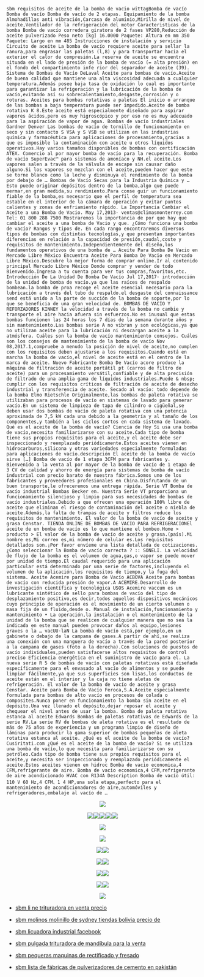 
```
sbm requisitos de aceite de la bomba de vacio wittagBomba de vacío Bomba de vacío Bomba de vacío de 2 etapas. Equipamiento de la bomba Almohadillas anti vibración,Carcasa de aluminio,Mirilla de nivel de aceite,Ventilador de la refrigeración del motor Caracteristicas de la bomba Bomba de vacío corredera giratora de 2 fases VP280,Reducción de aceite pulverizado Peso neto [kg] 16.0000 Paquete: Altura en mm 350 Paquete: Largo en mm 485 Instrucciones de instalación y servicio Circuito de aceite La bomba de vacío requiere aceite para sellar la ranura,para engrasar las paletas (l,8) y para transportar hacia el exterior el calor de compresión.La reserva de aceite se encuentra situada en el lado de presión de la bomba de vacío (= alta presión) en el fondo del compartimiento infe rior del separador de aceite (39). Sistema de Bombas de Vacío DeLaval Aceite para bombas de vacío.Aceite de buena calidad que mantiene una alta viscosidad adecuada a cualquier temperatura.Además posee baja tasa de oxidación lo cual es importante para garantizar la refrigeración y la lubricación de la bomba de vacío,evitando así su sobrecalentamiento,desgaste,corrosión y o roturas. Aceites para bombas rotativas a paletas El inicio o arranque de las bombas a baja temperatura puede ser impedido.Aceite de bomba rotativa K 8.Este aceite está especialmente diseñado para aspirar vapores ácidos,pero es muy higroscópico y por eso no es muy adecuado para la aspiración de vapor de agua. Bombas de vacío industriales Gardner Denver Las bombas de vacío de tornillo de funcionamiento en seco y sin contacto S VSA y S VSB se utilizan en las industrias química y farmacéutica para aplicaciones de procesamiento,gracias a que es imposible la contaminación con aceite u otros líquidos operativos.Hay varios tamaños disponibles de bombas con certificación ATEX. Comercio al por mayor bomba de vacío para la recuperación. Bomba de vacío SuperEvac™ para sistemas de amoníaco y NH.el aceite.Los vapores salen a través de la válvula de escape sin causar daño alguno.Si los vapores se mezclan con el aceite,pueden hacer que este se torne blanco como la leche y disminuya el rendimiento de la bomba por debajo de … Bombas de Vacío Secas para la Industria Química y … Esto puede originar depósitos dentro de la bomba,algo que puede mermar,en gran medida,su rendimiento.Para conse guir un funcionamiento fiable de la bomba,es necesario que el perfil de temperatura sea estable en el interior de la cámara de operación y evitar puntos calientes y zonas de enfriamiento rápido. La Importancia Cambiar el Aceite a una Bomba de Vacio. May 17,2013· ventas@climasmonterrey.com Tel: 01 800 288 7500 Mostraremos la importancia de por que hay que cambiar el aceite a una bomba de Vacio y que. ¿Cómo funciona una bomba de vacío? Rangos y tipos de. En cada rango encontraremos diversos tipos de bombas con distintas tecnologías,y que presentan importantes diferencias en relación a la capacidad de presión,caudal,coste y requisitos de mantenimiento.Independientemente del diseño,los fundamentos operativos de una bomba de … Aceite Para Bomba De Vacio en Mercado Libre México Encuentra Aceite Para Bomba De Vacio en Mercado Libre México.Descubre la mejor forma de comprar online.Ir al contenido principal Mercado Libre México Donde comprar y vender de todo Bienvenido.Ingresa a tu cuenta para ver tus compras,favoritos,etc. Introducción De La Unidad De Bomba De Vacío Jul 17,2017· introducción de la unidad de bomba de vacío.ya que las raíces de respaldo bombean.la bomba de proa recoge el aceite esencial necesario para la lubricación a través del tubo de respaldo.el desgaste del connaissance send está unido a la parte de succión de la bomba de soporte,por lo que se beneficia de una gran velocidad de. BOMBAS DE VACÍO Y REFORZADORES KINNEY la velocidad a través de la bomba no cambie y transporte el aire hacia afuera sin esfuerzos.No es inusual que estas bombas funcionen las 24 horas los 7 días de la semana durante años y sin mantenimiento.Las bombas serie A no vibran y son ecológicas,ya que no utilizan aceite para la lubricación ni descargan aceite a la atmósfera. Cuáles son la bomba de vacío mantenimiento consejos. Cuáles son los consejos de mantenimiento de la bomba de vacío Nov 08,2017.1,compruebe a menudo la posición de nivel de aceite,no cumplen con los requisitos deben ajustarse a los requisitos.Cuando está en marcha la bomba de vacío,el nivel de aceite está en el centro de la marca de aceite. Nuevo Fabricante Bomba De Vacío acore produce la máquina de filtración de aceite portátil pt (carros de filtro de aceite) para un procesamiento versátil,confiable y de alta precisión de filtrado de una amplia gama de líquidos industriales.Puede & nbsp; cumplir con los requisitos críticos de filtración de aceite de desecho industrial y transferencia de aceite. Secado al vacío: todo depende de la bomba Elmo Rietschle Originalmente,las bombas de paleta rotativa se utilizaban para procesos de vacío en sistemas de lavado para generar vacío.En un sistema de limpieza de tapa de cilindro o cigüeñal,se deben usar dos bombas de vacío de paleta rotativa con una potencia aproximada de 7,5 kW cada una debido a la geometría y al tamaño de los componentes,y también a los ciclos cortos en cada sistema de lavado. Qué es el aceite de la bomba de vacío? Ciencia de Hoy Si usa una bomba de vacío,necesita familiarizarse con su aceite.Cada tipo de bomba tiene sus propios requisitos para el aceite,y el aceite debe ser inspeccionado y reemplazado periódicamente.Estos aceites vienen en hidrocarburos,silicona y otras variedades especialmente formuladas para aplicaciones de vacío.descripción El aceite de la bomba de vacío sirve […] Bomba de vacío de 1 etapa 3CFM para fabricantes y. Bienvenido a la venta al por mayor de la bomba de vacío de 1 etapa de 3 CV de calidad y ahorro de energía para sistemas de bomba de vacío industrial con precio barato de nuestra fábrica.Somos uno de los fabricantes y proveedores profesionales en China.Disfrutando de un buen transporte,le ofreceremos una entrega rápida. Serie VT Bomba de vacío industrial Bombas Becker en. Nuestra Serie VT proporciona un funcionamiento silencioso y limpio para sus necesidades de bombas de vacío industriales.Debido a que ofrecen una operación 100% libre de aceite que eliminan el riesgo de contaminación del aceite o niebla de aceite.Además,la falta de trampas de aceite y filtros reduce los requisitos de mantenimiento. El valor de la bomba de vacío de aceite y grasa Censtar. TIENDA ONLINE DE BOMBAS DE VACIO PARA REFRIGERACIONEl aceite de un bomba de vacío es lo que mantiene el bombeo.Home > producto > El valor de la bomba de vacío de aceite y grasa.(país).Mi nombre es,Mi correo es,mi número de celular es.Los requisitos detallados son.¡Por favor envíeme una lista detallada de cotizaciones. ¿Como seleccionar la Bomba de vacío correcta ? :: SONELI. La velocidad de flujo de la bomba es el volumen de agua,gas,o vapor se puede mover por unidad de tiempo.El caudal requerido para una aplicación particular está determinado por una serie de factores,incluyendo el volumen de la aplicación,los requisitos de tiempo,y la fuga del sistema. Aceite Acemire para Bomba de Vacío ACBOVA Aceite para bombas de vacío con reducida presión de vapor.A ACEMIRE.Desarrollo de investigación científica y tecnológica USOS Acemire vaccum es un lubricante sintético de sello para bombas de vacío del tipo de desplazamiento positivo,es decir,todos aquellos dispositivos mecánicos cuyo principio de operación es el movimiento de un cierto volumen o masa fija de un fluido,desde o. Manual de instalación,funcionamiento y mantenimiento • La operación,la instalación o el mantenimiento de la unidad de la bomba que se realicen de cualquier manera que no sea la indicada en este manual pueden provocar daños al equipo,lesiones graves o la … vacUU·laN La bomba de vacío está,por ejemplo,en un gabinete o debajo de la campana de gases.A partir de ahí,se realiza una conexión con una manguera de vacío a través de la pared posterior a la campana de gases (foto a la derecha).Con soluciones de puestos de vacío individuales,pueden satisfacerse altos requisitos de control preciso Eficiencia energética en el suministro de vacío para el. La nueva serie R 5 de bombas de vacío con paletas rotativas está diseñada específicamente para el envasado al vacío de alimentos y se puede limpiar fácilmente,ya que sus superficies son lisas,los conductos de aceite están en el interior y la caja no tiene aletas de refrigeración. El valor de la bomba de vacío de aceite y grasa Censtar. Aceite para Bomba de Vacío Feroca,S.A.Aceite especialmente formulada para bombas de alto vacío en procesos de colada o composites.Nunca poner en funcionamiento la bomba sin aceite en el depósito.Una vez llenado el depósito,dejar reposar el aceite y chequear el nivel antes de usar la bomba. Bomba de paleta rotativa estanca al aceite Edwards Bombas de paletas rotativas de Edwards de la serie RV.La serie RV de bombas de aleta rotativa es el resultado de más de 75 años de experiencia y un programa limpio de diseño de láminas para producir la gama superior de bombas pequeñas de aleta rotativa estanca al aceite. ¿Qué es el aceite de la bomba de vacío? Cusiritati.com ¿Qué es el aceite de la bomba de vacío? Si se utiliza una bomba de vacío,lo que necesita para familiarizarse con su petróleo.Cada tipo de bomba tiene sus propios requisitos para el aceite,y necesita ser inspeccionado y reemplazado periódicamente el aceite.Estos aceites vienen en hidroc Bomba de vacio economica,4 CFM,refrigerante de aire. Bomba de vacio economica,4 CFM,refrigerante de aire acondicionado HVAC con R134A Description Bomba de vacío útil: 110 V 60 Hz,4 CFM、1 4 HP,una sola etapa,perfecto para el mantenimiento de acondicionadores de aire,automóviles y refrigeradores,embalaje al vacío de … 
```

<div align="center">

<a href="https://es-crusher.shibang-china.com/github&k=sbm+requisitos+de+aceite+de+la+bomba+de+vacio+wittag"><img src="https://static.shibang-china.com/es/crusher/logo.jpg"></a>

<a href="https://es-crusher.shibang-china.com/github&k=sbm+requisitos+de+aceite+de+la+bomba+de+vacio+wittag"><img src="https://static.shibang-china.com/es/crusher/index.jpg"></a><a href="https://es-crusher.shibang-china.com/material.htmlgithub&k=sbm+requisitos+de+aceite+de+la+bomba+de+vacio+wittag"><img src="https://static.shibang-china.com/es/crusher/material.jpg"></a><a href="https://es-crusher.shibang-china.com/application.htmlgithub&k=sbm+requisitos+de+aceite+de+la+bomba+de+vacio+wittag"><img src="https://static.shibang-china.com/es/crusher/application.jpg"></a><a href="https://es-crusher.shibang-china.com/aboutus.htmlgithub&k=sbm+requisitos+de+aceite+de+la+bomba+de+vacio+wittag"><img src="https://static.shibang-china.com/es/crusher/aboutus.jpg"></a><a href="https://es-crusher.shibang-china.com/contact.htmlgithub&k=sbm+requisitos+de+aceite+de+la+bomba+de+vacio+wittag"><img src="https://static.shibang-china.com/es/crusher/contact.jpg"></a>

<a href="https://es-crusher.shibang-china.com/github&k=sbm+requisitos+de+aceite+de+la+bomba+de+vacio+wittag"><img src="https://static.shibang-china.com/es/crusher/banner.jpg"></a>

<a href="https://swt.shibang-china.com/github&k=sbm+requisitos+de+aceite+de+la+bomba+de+vacio+wittag"><img src="https://static.shibang-china.com/es/crusher/text.jpg"></a>

<a href="https://swt.shibang-china.com/github&k=sbm+requisitos+de+aceite+de+la+bomba+de+vacio+wittag"><img src="https://static.shibang-china.com/es/crusher/chat.jpg"></a><a href="https://es-crusher.shibang-china.com/contact.htmlgithub&k=sbm+requisitos+de+aceite+de+la+bomba+de+vacio+wittag"><img src="https://static.shibang-china.com/es/crusher/message.jpg"></a>

<a href="https://es-crusher.shibang-china.com/products/pe.htmlgithub&k=sbm+requisitos+de+aceite+de+la+bomba+de+vacio+wittag"><img src="https://static.shibang-china.com/es/crusher/pe.jpg"></a><a href="https://es-crusher.shibang-china.com/products/pf.htmlgithub&k=sbm+requisitos+de+aceite+de+la+bomba+de+vacio+wittag"><img src="https://static.shibang-china.com/es/crusher/pf.jpg"></a>

<a href="https://es-crusher.shibang-china.com/products/hpt.htmlgithub&k=sbm+requisitos+de+aceite+de+la+bomba+de+vacio+wittag"><img src="https://static.shibang-china.com/es/crusher/hpt.jpg"></a><a href="https://es-crusher.shibang-china.com/products/vsi.htmlgithub&k=sbm+requisitos+de+aceite+de+la+bomba+de+vacio+wittag"><img src="https://static.shibang-china.com/es/crusher/vsi.jpg"></a>

<a href="https://es-crusher.shibang-china.com/products/klv.htmlgithub&k=sbm+requisitos+de+aceite+de+la+bomba+de+vacio+wittag"><img src="https://static.shibang-china.com/es/crusher/klv.jpg"></a><a href="https://es-crusher.shibang-china.com/products/portable.htmlgithub&k=sbm+requisitos+de+aceite+de+la+bomba+de+vacio+wittag"><img src="https://static.shibang-china.com/es/crusher/portable.jpg"></a>

<a href="https://swt.shibang-china.com/github&k=sbm+requisitos+de+aceite+de+la+bomba+de+vacio+wittag"><img src="https://static.shibang-china.com/es/crusher/case.jpg"></a>

</div>


* [sbm li ne trituradora en venta precio](sbm%20li%20ne%20trituradora%20en%20venta%20precio.md)

* [sbm molinos molinillo de sydney tiendas bolivia precio de](sbm%20molinos%20molinillo%20de%20sydney%20tiendas%20bolivia%20precio%20de.md)

* [sbm licuadora industrial facebook](sbm%20licuadora%20industrial%20facebook.md)

* [sbm pulgada trituradora de mandíbula para la venta](sbm%20pulgada%20trituradora%20de%20mand%C3%ADbula%20para%20la%20venta.md)

* [sbm pequeras maquinas de rectificado y fresado](sbm%20pequeras%20maquinas%20de%20rectificado%20y%20fresado.md)

* [sbm lista de fábricas de pulverizadores de cemento en pakistán](sbm%20lista%20de%20f%C3%A1bricas%20de%20pulverizadores%20de%20cemento%20en%20pakist%C3%A1n.md)